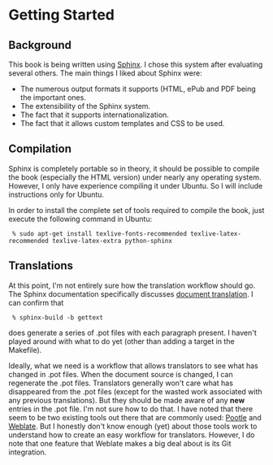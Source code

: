 Getting Started
===============

Background
----------

This book is being written using [Sphinx](http://sphinx-doc.org/).  I
chose this system after evaluating several others.  The main things I
liked about Sphinx were:

  * The numerous output formats it supports (HTML, ePub and PDF being
    the important ones.
  * The extensibility of the Sphinx system.
  * The fact that it supports internationalization.
  * The fact that it allows custom templates and CSS to be used.

Compilation
-----------

Sphinx is completely portable so in theory, it should be possible to
compile the book (especially the HTML version) under nearly any
operating system.  However, I only have experience compiling it under
Ubuntu.  So I will include instructions only for Ubuntu.

In order to install the complete set of tools required to compile the
book, just execute the following command in Ubuntu:

     % sudo apt-get install texlive-fonts-recommended texlive-latex-recommended texlive-latex-extra python-sphinx

Translations
------------

At this point, I'm not entirely sure how the translation workflow
should go.  The Sphinx documentation specifically discusses [document
translation](http://sphinx-doc.org/intl.html#intl).  I can confirm that

     % sphinx-build -b gettext

does generate a series of .pot files with each paragraph present.  I
haven't played around with what to do yet (other than adding a target
in the Makefile).

Ideally, what we need is a workflow that allows translators to see
what has changed in .pot files.  When the document source is changed,
I can regenerate the .pot files.  Translators generally won't care
what has disappeared from the .pot files (except for the wasted work
associated with any previous translations).  But they should be made
aware of any **new** entries in the .pot file.  I'm not sure how to do
that.  I have noted that there seem to be two existing tools out there
that are commonly used:
[Pootle](http://sourceforge.net/projects/translate/) and
[Weblate](http://weblate.org).  But I honestly don't know enough (yet)
about those tools work to understand how to create an easy workflow
for translators.  However, I do note that one feature that Weblate
makes a big deal about is its Git integration.
